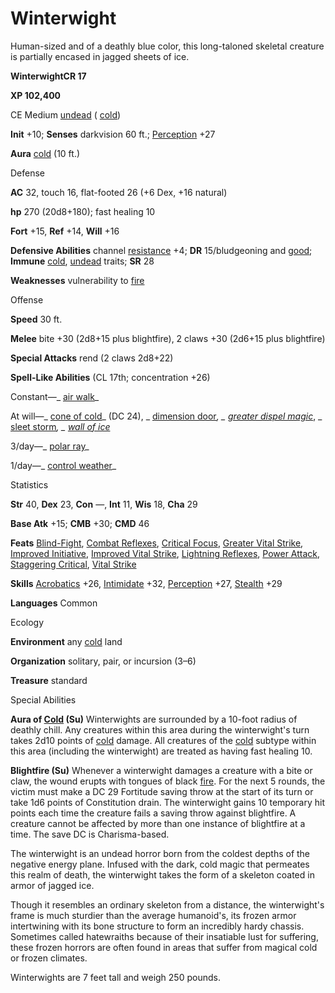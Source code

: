 # Winterwight

Human-sized and of a deathly blue color, this long-taloned skeletal creature is partially encased in jagged sheets of ice.

**WinterwightCR 17**

**XP 102,400**

CE Medium [undead](/pathfinderRPG/prd/monsters/creatureTypes.html#_undead) ( [cold](/pathfinderRPG/prd/monsters/creatureTypes.html#_cold-subtype))

**Init** +10; **Senses** darkvision 60 ft.; [Perception](/pathfinderRPG/prd/additionalMonsters/../skills/perception.html#_perception) +27

**Aura** [cold](/pathfinderRPG/prd/monsters/creatureTypes.html#_cold-subtype) (10 ft.)

Defense

**AC** 32, touch 16, flat-footed 26 (+6 Dex, +16 natural)

**hp** 270 (20d8+180); fast healing 10

**Fort** +15, **Ref** +14, **Will** +16

**Defensive Abilities** channel [resistance](/pathfinderRPG/prd/monsters/universalMonsterRules.html#_resistance) +4; **DR** 15/bludgeoning and [good](/pathfinderRPG/prd/monsters/creatureTypes.html#_good-subtype); **Immune** [cold](/pathfinderRPG/prd/monsters/creatureTypes.html#_cold-subtype), [undead](/pathfinderRPG/prd/monsters/creatureTypes.html#_undead) traits; **SR** 28

**Weaknesses** vulnerability to [fire](/pathfinderRPG/prd/monsters/creatureTypes.html#_fire-subtype)

Offense

**Speed** 30 ft.

**Melee** bite +30 (2d8+15 plus blightfire), 2 claws +30 (2d6+15 plus blightfire)

**Special Attacks** rend (2 claws 2d8+22)

**Spell-Like Abilities** (CL 17th; concentration +26)

Constant—_ [air walk](/pathfinderRPG/prd/additionalMonsters/../spells/airWalk.html#_air-walk)_

At will—_ [cone of cold](/pathfinderRPG/prd/additionalMonsters/../spells/coneOfCold.html#_cone-of-cold)_ (DC 24), _ [dimension door](/pathfinderRPG/prd/additionalMonsters/../spells/dimensionDoor.html#_dimension-door)_, _ [greater dispel magic](/pathfinderRPG/prd/additionalMonsters/../spells/dispelMagic.html#_dispel-magic-greater)_, _ [sleet storm](/pathfinderRPG/prd/additionalMonsters/../spells/sleetStorm.html#_sleet-storm)_, _ [wall of ice](/pathfinderRPG/prd/additionalMonsters/../spells/wallOfIce.html#_wall-of-ice)_

3/day—_ [polar ray](/pathfinderRPG/prd/additionalMonsters/../spells/polarRay.html#_polar-ray)_

1/day—_ [control weather](/pathfinderRPG/prd/additionalMonsters/../spells/controlWeather.html#_control-weather)_

Statistics

**Str** 40, **Dex** 23, **Con** —, **Int** 11, **Wis** 18, **Cha** 29

**Base Atk** +15; **CMB** +30; **CMD** 46

**Feats** [Blind-Fight](/pathfinderRPG/prd/additionalMonsters/../feats.html#_blind-fight), [Combat Reflexes](/pathfinderRPG/prd/additionalMonsters/../feats.html#_combat-reflexes), [Critical Focus](/pathfinderRPG/prd/additionalMonsters/../feats.html#_critical-focus), [Greater Vital Strike](/pathfinderRPG/prd/additionalMonsters/../feats.html#_greater-vital-strike), [Improved Initiative](/pathfinderRPG/prd/additionalMonsters/../feats.html#_improved-initiative), [Improved Vital Strike](/pathfinderRPG/prd/additionalMonsters/../feats.html#_improved-vital-strike), [Lightning Reflexes](/pathfinderRPG/prd/additionalMonsters/../feats.html#_lightning-reflexes), [Power Attack](/pathfinderRPG/prd/additionalMonsters/../feats.html#_power-attack), [Staggering Critical](/pathfinderRPG/prd/additionalMonsters/../feats.html#_staggering-critical), [Vital Strike](/pathfinderRPG/prd/additionalMonsters/../feats.html#_vital-strike)

**Skills** [Acrobatics](/pathfinderRPG/prd/additionalMonsters/../skills/acrobatics.html#_acrobatics) +26, [Intimidate](/pathfinderRPG/prd/additionalMonsters/../skills/intimidate.html#_intimidate) +32, [Perception](/pathfinderRPG/prd/additionalMonsters/../skills/perception.html#_perception) +27, [Stealth](/pathfinderRPG/prd/additionalMonsters/../skills/stealth.html#_stealth) +29

**Languages** Common

Ecology

**Environment** any [cold](/pathfinderRPG/prd/monsters/creatureTypes.html#_cold-subtype) land

**Organization** solitary, pair, or incursion (3–6)

**Treasure** standard

Special Abilities

**Aura of [Cold](/pathfinderRPG/prd/monsters/creatureTypes.html#_cold-subtype) (Su)** Winterwights are surrounded by a 10-foot radius of deathly chill. Any creatures within this area during the winterwight's turn takes 2d10 points of [cold](/pathfinderRPG/prd/monsters/creatureTypes.html#_cold-subtype) damage. All creatures of the [cold](/pathfinderRPG/prd/monsters/creatureTypes.html#_cold-subtype) subtype within this area (including the winterwight) are treated as having fast healing 10.

**Blightfire (Su)** Whenever a winterwight damages a creature with a bite or claw, the wound erupts with tongues of black [fire](/pathfinderRPG/prd/monsters/creatureTypes.html#_fire-subtype). For the next 5 rounds, the victim must make a DC 29 Fortitude saving throw at the start of its turn or take 1d6 points of Constitution drain. The winterwight gains 10 temporary hit points each time the creature fails a saving throw against blightfire. A creature cannot be affected by more than one instance of blightfire at a time. The save DC is Charisma-based.

The winterwight is an undead horror born from the coldest depths of the negative energy plane. Infused with the dark, cold magic that permeates this realm of death, the winterwight takes the form of a skeleton coated in armor of jagged ice.

Though it resembles an ordinary skeleton from a distance, the winterwight's frame is much sturdier than the average humanoid's, its frozen armor intertwining with its bone structure to form an incredibly hardy chassis. Sometimes called hatewraiths because of their insatiable lust for suffering, these frozen horrors are often found in areas that suffer from magical cold or frozen climates.

Winterwights are 7 feet tall and weigh 250 pounds.

